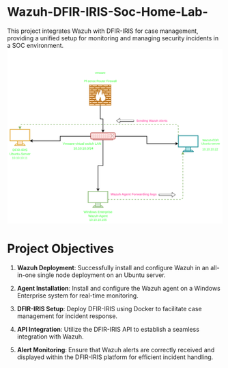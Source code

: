 # Wazuh-DFIR-IRIS-Soc-Home-Lab-
This project integrates Wazuh with DFIR-IRIS for case management, providing a unified setup for monitoring and managing security incidents in a SOC environment.
![network](images/iris.svg)

# Project Objectives

1. **Wazuh Deployment**: Successfully install and configure Wazuh in an all-in-one single node deployment on an Ubuntu server.

2. **Agent Installation**: Install and configure the Wazuh agent on a Windows Enterprise system for real-time monitoring.

3. **DFIR-IRIS Setup**: Deploy DFIR-IRIS using Docker to facilitate case management for incident response.

4. **API Integration**: Utilize the DFIR-IRIS API to establish a seamless integration with Wazuh.

5. **Alert Monitoring**: Ensure that Wazuh alerts are correctly received and displayed within the DFIR-IRIS platform for efficient incident handling.


